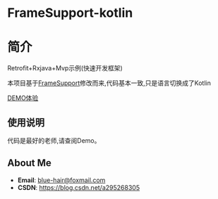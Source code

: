 # FrameSupport-kotlin
# 简介
Retrofit+Rxjava+Mvp示例(快速开发框架)

本项目基于[FrameSupport](https://github.com/OneGreenHand/FrameSupport)修改而来,代码基本一致,只是语言切换成了Kotlin

[DEMO体验](https://github.com/OneGreenHand/FrameSupport-kotlin/blob/main/app/release/app-release.apk)
## 使用说明
代码是最好的老师,请查阅Demo。
## About Me
* **Email**: <blue-hair@foxmail.com>
* **CSDN**: <https://blog.csdn.net/a295268305>